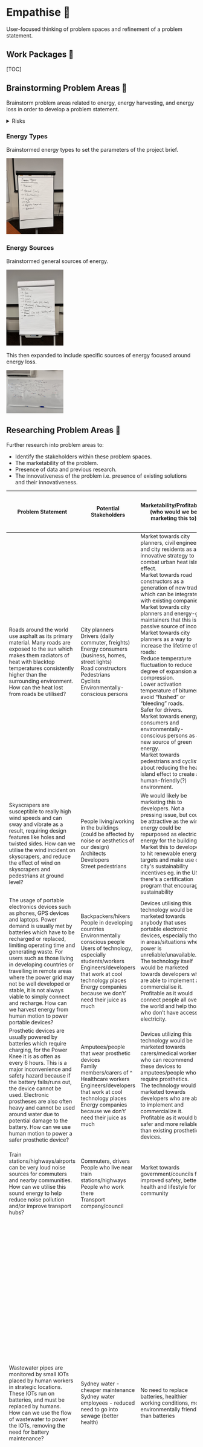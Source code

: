 # Empathise 🥺

User-focused thinking of problem spaces and refinement of a problem statement.

## Work Packages 💼

[TOC]

## Brainstorming Problem Areas 🧠

Brainstorm problem areas related to energy, energy harvesting, and energy loss in order to develop a problem statement.

<details><summary>Risks</summary>

- Easy to think too low-level early which will derail the process.
- Large search space can result in too much time used for brainstorming.

</details>

### Energy Types

Brainstormed energy types to set the parameters of the project brief.

<img src="brainstorm-energy-types.jpeg" alt="brainstorm-energy-types" width="30%">

### Energy Sources

Brainstormed general sources of energy.

<img src="brainstorm-general-energy-sources.jpeg" alt="brainstorm-general-energy-sources" width="30%">

This then expanded to include specific sources of energy focused around energy loss.

<img src="brainstorm-specific-energy-sources.jpeg" alt="brainstorm-specific-energy-sources" width="30%">

## Researching Problem Areas 🧩

Further research into problem areas to:
- Identify the stakeholders within these problem spaces.
- The marketability of the problem.
- Presence of data and previous research.
- The innovativeness of the problem i.e. presence of existing solutions and their innovativeness.

<table>
<thead>
  <tr>
    <th>Problem Statement</th>
    <th>Potential Stakeholders</th>
    <th>Marketability/Profitability (who would we be marketing this to)</th>
    <th>Presence of Data, Previous Research</th>
    <th>Existing Solutions?</th>
    <th>Potential Concepts/Solutions by us.How does it address the 4 design concepts (materials, fasteners, sensors, power transmissions)?What’s the triple constraint theory looking like?<br>Btw this step is actually cheating a bit but idc (we won’t include this in any final reports)</th>
  </tr>
</thead>
<tbody>
  <tr>
    <td>Roads around the world use asphalt as its primary material. Many roads are exposed to the sun which makes them radiators of heat with blacktop temperatures consistently higher than the surrounding environment. How can the heat lost from roads be utilised?</td>
    <td>City planners<br>Drivers (daily commuter, freights)<br>Energy consumers (business, homes, street lights)<br>Road constructors<br>Pedestrians<br>Cyclists<br>Environmentally-conscious persons</td>
    <td>Market towards city planners, civil engineers, and city residents as an innovative strategy to combat urban heat island effect.<br>Market towards road constructors as a generation of new trades which can be integrated with existing companies.<br>Market towards city planners and energy-grid maintainers that this is a passive source of income.<br>Market towards city planners as a way to increase the lifetime of roads:<br>Reduce temperature fluctuation to reduce degree of expansion and compression.<br>Lower activation temperature of bitumen to avoid “flushed” or “bleeding” roads.<br>Safer for drivers.<br>Market towards energy consumers and environmentally-conscious persons as a new source of green energy.<br>Market towards pedestrians and cyclists about reducing the heat island effect to create a human-friendly(?) environment.</td>
    <td>Temperature of pavements vs air: <a href="https://www.sciencedirect.com/science/article/pii/S2214509516300043">https://www.sciencedirect.com/science/article/pii/S2214509516300043</a>. Roads are HOT.<br>Comparison of thermal performance of different pavement materials: <a href="https://www-sciencedirect-com.wwwproxy1.library.unsw.edu.au/science/article/pii/B9781782423805000042">https://www-sciencedirect-com.wwwproxy1.library.unsw.edu.au/science/article/pii/B9781782423805000042</a>. <br><br>Modelling road surface temperatures: <a href="https://rmets-onlinelibrary-wiley-com.wwwproxy1.library.unsw.edu.au/doi/full/10.1002/met.1305">https://rmets-onlinelibrary-wiley-com.wwwproxy1.library.unsw.edu.au/doi/full/10.1002/met.1305</a>. Paper uses statistics, but we can use a 1D diffusion equation. Factors of road temperatures are:<br>Air temperature<br>Radiation fluxes<br>Humidity<br>Precipitation<br>Wind<br>Topography<br>Properties of road material<br>Traffic<br>Heat exchanger to de-ice roads in winter:<br><a href="https://www-sciencedirect-com.wwwproxy1.library.unsw.edu.au/science/article/pii/S1359431116315393">https://www-sciencedirect-com.wwwproxy1.library.unsw.edu.au/science/article/pii/S1359431116315393</a>. Decreased max temperature values during summer between 3.8 and 7.5 degrees Celsius.<br><br>Determination of maximum pavement temperature: <a href="https://austroads.com.au/publications/pavement/agpt04k/determination-of-maximum-pavemensslknndn">https://austroads.com.au/publications/pavement/agpt04k/determination-of-maximum-pavemensslknndn</a>. This is the regulation of required environmental temperatures before laying down pavement.<br>Contributes to the heat island effect: <a href="https://www.epa.gov/green-infrastructure/reduce-urban-heat-island-effect">https://www.epa.gov/green-infrastructure/reduce-urban-heat-island-effect</a>. Heat island effect occurs in areas of dense pavement, buildings, and concrete surfaces that absorb and retain heat. This causes increased energy cost (for cooling), air pollution, and heat-related illnesses. Current strategies to reduce heat island effect are building green infrastructure i.e. integrating vegetation.</td>
    <td>Green infrastructure.<br>Water retaining pavements which reduces heat island effect as well as urban flooding.<br>Kinki Uni: <a href="https://www.sciencedirect.com/science/article/abs/pii/S095965261832239X">https://www.sciencedirect.com/science/article/abs/pii/S095965261832239X</a><br>Melb water: <a href="https://www.melbournewater.com.au/building-and-works/stormwater-management/options-treating-stormwater/porous-paving">https://www.melbournewater.com.au/building-and-works/stormwater-management/options-treating-stormwater/porous-paving</a><br>Heat exchanger to de-ice roads in winter: <a href="https://www-sciencedirect-com.wwwproxy1.library.unsw.edu.au/science/article/pii/S1359431116315393">https://www-sciencedirect-com.wwwproxy1.library.unsw.edu.au/science/article/pii/S1359431116315393</a>. Stick aluminium into ground as piles (no structural function) to create pathways for spontaneous transfer of geothermal energy to street surface. Piles are connected to thin layer of high thermal conductivity material placed directly under pavement as hollow blocks or large mesh (can adapt to deformations). <img src="thermal-conductive-pavement.png" width="373" height="355"></td>
    <td>Heat exchanging mesh bed under road:<br>Roads are lifted then reworked all the time so the effort to implement this is not high.<br>Mesh bed addresses road deformation and porous materials.<br>Definitely tackles materials and power transmission.<br>This problem statement can expand to train tracks.</td>
  </tr>
  <tr>
    <td>Skyscrapers are susceptible to really high wind speeds and can sway and vibrate as a result, requiring design features like holes and twisted sides. How can we utilise the wind incident on skyscrapers, and reduce the effect of wind on skyscrapers and pedestrians at ground level?</td>
    <td>People living/working in the buildings (could be affected by noise or aesthetics of our design)<br>Architects<br>Developers<br>Street pedestrians <br></td>
    <td>We would likely be marketing this to developers. Not a pressing issue, but could be attractive as the wind energy could be repurposed as electrical energy for the building <br>Market this to developers to hit renewable energy targets and make use of city's sustainability incentives eg. in the US there's a certification program that encourages sustainability</td>
    <td>Completed in 2010, the Strata SE1, a/k/a the Razor, is a 43-story residential skyscraper in London that has three turbines on the roof, making the building look like an electric razor. The turbines were expected to generate 8% of the building’s total energy consumption.<br>The Bahrain World Trade Center is a twin-towered projected, which opened in 2008. In between the two fifty-story buildings are three turbines rotating around three horizontal beams connected to each tower. The turbines were designed to add a relatively modest cost of 3% and were expected to generate 11% to 15% of the towers’ energy consumption. The buildings were also shaped to funnel the wind directly to the turbines.<br>The Pearl River Tower is a 71-story skyscraper in Guangzhou, China. Completed in 2011, it has vertical turbines placed at about one-third and two-thirds the way up inside the belly of the structure. They are placed on mechanical floors, which have no windows and are exposed directly to the wind. Initial studies predicted that the façade openings would accelerate the wind speed by 2.5 times, resulting in more than eight times the power generation when compared to a turbine located in an open field.</td>
    <td>Wind turbine integration in skyscraper design:<br><a href="https://fttechnologies.com/case-studies/skyscrapers-integrated-wind-turbines/">https://fttechnologies.com/case-studies/skyscrapers-integrated-wind-turbines/</a><br>Energy regenerative tuned mass dampers in high rise buildings:<br><a href="https://onlinelibrary.wiley.com/doi/10.1002/stc.2072">https://onlinelibrary.wiley.com/doi/10.1002/stc.2072</a><br>Energy harvesting from high rise buildings by piezoelectric harvester device:<br><a href="https://inis.iaea.org/search/search.aspx?orig_q=RN:48003805">https://inis.iaea.org/search/search.aspx?orig_q=RN:48003805</a><br>Turbine shaped building that spin slowly<br><a href="https://interestingengineering.com/culture/turbine-shaped-skyscraper-concept-rotates-with-the-wind">https://interestingengineering.com/culture/turbine-shaped-skyscraper-concept-rotates-with-the-wind</a></td>
    <td>Harvesting accelerated wind caused by the downdraught effect to reduce wind at street level. Small vertical turbines like this:<br><a href="https://www.goodnewsnetwork.org/onshore-wind-turbines-powered-by-traffic/">https://www.goodnewsnetwork.org/onshore-wind-turbines-powered-by-traffic/</a>(honestly this highway wind idea is really good, could also harvest wind in metro and train tunnels)<br></td>
  </tr>
  <tr>
    <td>The usage of portable electronics devices such as phones, GPS devices and laptops. Power demand is usually met by batteries which have to be recharged or replaced, limiting operating time and generating waste. For users such as those living in developing countries or travelling in remote areas where the power grid may not be well developed or stable, it is not always viable to simply connect and recharge. How can we harvest energy from human motion to power portable devices?</td>
    <td>Backpackers/hikers <br>People in developing countries<br>Environmentally conscious people<br>Users of technology, especially students/workers<br>Engineers/developers that work at cool technology places<br>Energy companies because we don’t’ need their juice as much</td>
    <td>Devices utilising this technology would be marketed towards anybody that uses portable electronic devices, especially those in areas/situations where power is unreliable/unavailable. <br>The technology itself would be marketed towards developers who are able to implement and commercialise it. <br>Profitable as it would connect people all over the world and help those who don’t have access to electricity. </td>
    <td>How much do people walk a day in developing countries:<br><a href="https://www.usaid.gov/global-waters/may-2011/six-kilometers-day#:~:text=On%20average%2C%20women%20and%20girls,than%2015%20hours%20a%20week">https://www.usaid.gov/global-waters/may-2011/six-kilometers-day#:~:text=On%20average%2C%20women%20and%20girls,than%2015%20hours%20a%20week</a>. <br>Sugarcane wastage as a piezoelectric material: <br><a href="https://ipb.ac.id/news/index/2018/07/ipb-students-utilize-sugar-cane-as-piezoelectric-electricity-generator/72a093bb7fb77991afb8e7897b3dd2da">https://ipb.ac.id/news/index/2018/07/ipb-students-utilize-sugar-cane-as-piezoelectric-electricity-generator/72a093bb7fb77991afb8e7897b3dd2da</a> <br>How much power: (apparently not enough, would need to write one full novel to provide enough energy for a laptop to run for 15 seconds. Need to find a more efficient way to convert energy)<br><a href="https://what-if.xkcd.com/102/">https://what-if.xkcd.com/102/</a> </td>
    <td><a href="https://www.sciencedirect.com/science/article/abs/pii/S2211285521004882">https://www.sciencedirect.com/science/article/abs/pii/S2211285521004882</a><br>KTMH is able to scavenge mechanical energy from keystrokes, delivering a maximum power of 7.04mW from electromagnetic and 1.8mW from the triboelectric unit from a single key. For an average typing speed o f 4 characters per second, the keyboard scavenges 5.6mW and 1.4mW respectively. </td>
    <td>Keyboard with piezoelectric materials so when someone types, kinetic energy is converted into electric energy and can be used to help power the laptop. </td>
  </tr>
  <tr>
    <td>Prosthetic devices are usually powered by batteries which require charging, for the Power Knee it is as often as every 6 hours. This is a major inconvenience and safety hazard because if the battery fails/runs out, the device cannot be used. Electronic prostheses are also often heavy and cannot be used around water due to potential damage to the battery. How can we use human motion to power a safer prosthetic device?</td>
    <td>Amputees/people that wear prosthetic devices<br>Family members/carers of ^<br>Healthcare workers<br>Engineers/developers that work at cool technology places<br>Energy companies because we don’t’ need their juice as much</td>
    <td>Devices utilizing this technology would be marketed towards carers/medical workers who can recommend these devices to amputees/people who require prosthetics. <br>The technology would be marketed towards developers who are able to implement and commercialize it. <br>Profitable as it would be safer and more reliable than existing prosthetic devices. </td>
    <td>How much do prosthetic users walk: <br><a href="https://pure.strath.ac.uk/ws/portalfiles/portal/44535874/Buis_etal_JPO_2014_Measuring_the_daily_stepping_activity_of_people_with_transtibial_amputation.pdf">https://pure.strath.ac.uk/ws/portalfiles/portal/44535874/Buis_etal_JPO_2014_Measuring_the_daily_stepping_activity_of_people_with_transtibial_amputation.pdf</a> <br>A 80kg person walking at 4km/h can generate approximately 2W from their heel strike movement.  <a href="https://jneuroengrehab.biomedcentral.com/articles/10.1186/1743-0003-8-22">https://jneuroengrehab.biomedcentral.com/articles/10.1186/1743-0003-8-22</a></td>
    <td><a href="https://jneuroengrehab.biomedcentral.com/articles/10.1186/1743-0003-8-22">https://jneuroengrehab.biomedcentral.com/articles/10.1186/1743-0003-8-22</a><br>Using a viscoelastic material in the midsole, for a runner moving at 4.5m/s the energy dissipated in a single step ranges from 1.72- 10.32J and most of it is lost during the heel strike. <br>A shoe with this technology: <br><a href="https://spie.org/news/3749-a-scalable-solution-to-harvest-kinetic-energy?SSO=1">https://spie.org/news/3749-a-scalable-solution-to-harvest-kinetic-energy?SSO=1</a><br>Kidding i found an existing one but they use hydraulics so ours is still sort of different?<br><a href="https://patents.google.com/patent/US20180036148A1/en?q=energy+harvesting+prosthetic&oq=energy+harvesting+prosthetic">https://patents.google.com/patent/US20180036148A1/en?q=energy+harvesting+prosthetic&amp;oq=energy+harvesting+prosthetic</a> </td>
    <td>Shoes/prosthetic legs with kinetic energy collectors in the sole utilising the heel strike to transform kinetic energy to electric, storing and using to power the prosthetic device or be stored in the shoe to be used as a portable charger. </td>
  </tr>
  <tr>
    <td>Train stations/highways/airports can be very loud noise sources for commuters and nearby communities. How can we utilise this sound energy to help reduce noise pollution and/or improve  transport hubs?</td>
    <td>Commuters, drivers<br>People who live near train stations/highways<br>People who work there<br>Transport company/council </td>
    <td>Market towards government/councils for improved safety, better health and lifestyle for the community <br><br></td>
    <td>A lot of data present on negative health effects of noise pollution such as railway noise and airport noise on communities that live nearby<br></td>
    <td>Couple of different ways energy from trains can be harvested, including rotatory electromagnetic, acoustic energy harvester, piezoelectric and linear electromagnetic:<br><a href="https://www.sciencedirect.com/science/article/pii/S2352484721000883">https://www.sciencedirect.com/science/article/pii/S2352484721000883</a></td>
    <td>Harvest the sound and vibration energy and use it to power noise cancelling speakers that emit waves that cancel out the original noise pollution (safety - don't want to cancel out station announcements). Noise cancelling is a bit difficult in a large room/open area compared to noise cancelling, but is possible <a href="https://www.theguardian.com/science/2020/jul/09/noise-control-sound-wave-system-cancels-out-drum-of-traffic">https://www.theguardian.com/science/2020/jul/09/noise-control-sound-wave-system-cancels-out-drum-of-traffic</a><br>Harvest the sound and vibration energy and use it to power glass platform screen doors/lights for improved safety on platforms<br> </td>
  </tr>
  <tr>
    <td>Wastewater pipes are monitored by small IOTs placed by human workers in strategic locations. These IOTs run on batteries, and must be replaced by humans.<br>How can we use the flow of wastewater to power the IOTs, removing the need for battery maintenance?</td>
    <td>Sydney water - cheaper maintenance<br>Sydney water employees - reduced need to go into sewage (better health)</td>
    <td>No need to replace batteries, healthier working conditions, more environmentally friendly than batteries</td>
    <td>Data about turbines in wastewater:<br><a href="https://www.researchgate.net/publication/328089089_Utilization_of_Hydro-Turbines_in_Wastewater_Treatment_Plants_WWTPs">https://www.researchgate.net/publication/328089089_Utilization_of_Hydro-Turbines_in_Wastewater_Treatment_Plants_WWTPs</a> <br>Data about wastewater:<br>Wastewater tunnel width:<br><a href="https://www.tunneltalk.com/MacDow-Mar95-Blue-Mountains-record-breaker.php">https://www.tunneltalk.com/MacDow-Mar95-Blue-Mountains-record-breaker.php</a><br>Data about turbines:<br>Zero head turbine: <a href="http://www.ijmse.org/Volume2/Issue7/paper7.pdf">http://www.ijmse.org/Volume2/Issue7/paper7.pdf</a> <br>Micro turbines:<br><a href="https://www.energy.gov/energysaver/planning-microhydropower-system">https://www.energy.gov/energysaver/planning-microhydropower-system</a><br></td>
    <td>Battery powered IOTs (some say battery life is 2 years, some 7-8 years, some less than 1 year)</td>
    <td>Small turbine placed in the wastewater flow, which turns the generator, which powers IoT devices.<br><img src="iot-turbine-architecture.png" width="1146" height="603"><br>Maths about power:<br>[net head (feet) × flow (gpm)] ÷ 10 = W (Power or Watts)<br>0.2 feet * ~100,000 gpm / 10 = 2000 W<br>Maths about feasibility: •Required flow rate for turbine:<br>•The minimum flow requirements are 20 cfs at 40 psi.<br>•232,630 gpm<br>•Flow rate of sewage systems:<br>•the flow velocity in high-grit sewage handling systems should not exceed 12 ft/sec. the flow velocity in sewage systems with low grit concentrations should not exceed 18 ft/sec.<br>•102,341 gpm<br>Probably not viable to have a turbine powered by the flow of sewage.<br>EDIT: with a weir, this could be possible.<a href="https://www.researchgate.net/figure/a-Top-view-of-micro-weir-microchannel-and-b-side-view-of-micro-weir-microchannel_fig11_255688817">https://www.researchgate.net/figure/a-Top-view-of-micro-weir-microchannel-and-b-side-view-of-micro-weir-microchannel_fig11_255688817</a> </td>
  </tr>
  <tr>
    <td>Construction sites are sources of constant loud noise. How can this noise be utilised to make energy?</td>
    <td>Construction site workers<br>Residents<br>Energy consumers</td>
    <td>Market to city planners and residents as a strategy to reduce noise pollution in urban centres.</td>
    <td>Power generation using sound by piezoelectric material: <a href="https://iopscience.iop.org/article/10.1088/1742-6596/1916/1/012003/pdf#:~:text=when%20sound%20energy%20is%20applied,electric%20energy%20from%20sound%20energy">https://iopscience.iop.org/article/10.1088/1742-6596/1916/1/012003/pdf#:~:text=when%20sound%20energy%20is%20applied,electric%20energy%20from%20sound%20energy</a>.<br>City of Sydney, Code of practice, construction hours and noise in city centre: <a href="https://www.cityofsydney.nsw.gov.au/development-guidelines-policies/code-practice-construction-hours-noise-city">https://www.cityofsydney.nsw.gov.au/development-guidelines-policies/code-practice-construction-hours-noise-city</a>. Allowable noise levels:<img src="allowable-noise-levels.png" width="1322" height="982"><br><br>Prolonged 60 dB or immediately above 120 dB is damaging to ears: <a href="https://www.cdc.gov/nceh/hearing_loss/what_noises_cause_hearing_loss.html">https://www.cdc.gov/nceh/hearing_loss/what_noises_cause_hearing_loss.html</a></td>
    <td>Someone trialled piezoelectric transducers in Alexandria but on small scale: <a href="https://journals.plos.org/plosone/article?id=10.1371/journal.pone.0219373">https://journals.plos.org/plosone/article?id=10.1371/journal.pone.0219373</a>. 690 transducers in 1.45 m^2 area produced 0.024 Whr.<br><img src="transducer-energy-extraction.png" width="1000" height="610"></td>
    <td>Convert sound energy to electrical energy with piezoelectric mats. Convert stored electrical energy into cancelling whitenoise to further reduce construction site noise.</td>
  </tr>
  <tr>
    <td>Phone chargers convert AC power from the outlet  to DC power for phones which generates heat in the process. <br>How can the heat loss from chargers be converted into useful energy?</td>
    <td>People who own phone chargers<br>Companies who manufacture phones (could be something they add in to improve the efficiency of their phone chargers)</td>
    <td>This could be marketed to the general consumer if it is a product that can be attached onto any phone charger. Then, anybody could purchase the product and use it to make their phone charger more efficient.<br>If the existing design of phone chargers has to be modified, then this could be marketed towards phone companies so they can implement it into their existing chargers. </td>
    <td>No significant research done on energy harvesting from phone chargers, however, there is a lot of research on thermoelectric energy harvesting (harvesting wasted thermal energy and converting it into electricity)<br>Research on how body heat can be harvested using TEGs to charge mobile devices: <a href="https://www.researchgate.net/publication/313584376_Thermoelectric_energy_harvesting_for_mobile_phone_charging_application">https://www.researchgate.net/publication/313584376_Thermoelectric_energy_harvesting_for_mobile_phone_charging_application</a><br>Need a significant temperature difference, a heat sink can be used as a cooling method <br>Energy conversion was not very efficient - up to 2 per cent<br>Paper on how a TEG can be used to harvest energy from a cooking stove and then used to power a gas leakage detection IoT device: <a href="https://www.researchgate.net/publication/331823373_Development_of_Smart_Cooking_Stove_Harvesting_Energy_from_the_Heat_Gas_Leakage_Detection_and_IoT_Based_Notification_System">https://www.researchgate.net/publication/331823373_Development_of_Smart_Cooking_Stove_Harvesting_Energy_from_the_Heat_Gas_Leakage_Detection_and_IoT_Based_Notification_System</a></td>
    <td>No existing solutions specifically for phone chargers, however, there are many existing thermoelectric generators which have been used for other applications (e.g. harvest body heat to charge phones). </td>
    <td>Addresses fasteners and power transmission<br>Use a TEG with a heatsink and harvest the temperature difference between the charger and the ambient air to get an output voltage. Voltage then most likely needs to be stepped up to meet phone voltage demands (approx. 5V). </td>
  </tr>
  <tr>
    <td>Buildings often exhaust a lot of thermal energy from ventilation and cooling needs.<br>How can the heat from ventilation exhaust be converted into useful energy?</td>
    <td>Residents<br>Developers<br>Maintainers of buildings<br>Construction companies<br>Environmentalists<br>City Planners</td>
    <td>People who run and maintain the buildings could reduce electrical costs when they use the energy that is harvested.<br>Property developers could see this as a way of making their buildings more sustainable.<br>Customers of buildings (small and large) could see to having the system retrofitted or installed during construction.<br>High impact as there are buildings everywhere that they all have ventilation due to building codes.<br>Some / good level of profitability if the system is cheap enough and produces good energy.<br>Electrical companies.<br>Also, heat island effect.</td>
    <td>This is something that has definitely been studied in depth.<br>Some parts of the house / building definitely produce a lot of heat.<br>General ventilation knowledge:<br><a href="https://www.ncbi.nlm.nih.gov/books/NBK143277/">https://www.ncbi.nlm.nih.gov/books/NBK143277/</a><br>Heat exchanger system:<br><a href="https://www.wikiwand.com/en/Heat_recovery_ventilation">https://www.wikiwand.com/en/Heat_recovery_ventilation</a><br>Another heat recovery system.<br><a href="https://passivehouse.com.au/page/ventilation---heat-energy-recovery">https://passivehouse.com.au/page/ventilation---heat-energy-recovery</a><br>Facts about HVAC:<br><a href="https://www.energy.gov.au/business/equipment-and-technology-guides/hvac">https://www.energy.gov.au/business/equipment-and-technology-guides/hvac</a></td>
    <td>Lots of research as governments do activally push initiatives.<br>Though current systems exchanges heat for heat, and not necessarily heat to electricity.<br>Research on waste heat recovery in apartment buildings:<br><a href="https://www.sciencedirect.com/science/article/pii/S2666202721000641">https://www.sciencedirect.com/science/article/pii/S2666202721000641</a><br>Oscillating heat pipes?<br><a href="https://www.sciencedirect.com/science/article/pii/S2352484716300427">https://www.sciencedirect.com/science/article/pii/S2352484716300427</a><br><a href="https://link.springer.com/article/10.1007/s11630-019-1178-5">https://link.springer.com/article/10.1007/s11630-019-1178-5</a><br>Heat recovery:<br><a href="https://www.diva-portal.org/smash/record.jsf?pid=diva2%3A1346703&dswid=-9770">https://www.diva-portal.org/smash/record.jsf?pid=diva2%3A1346703&amp;dswid=-9770</a><br><a href="https://www.sciencedirect.com/science/article/pii/S235271022100111X">https://www.sciencedirect.com/science/article/pii/S235271022100111X</a><br>Potential recovery solutions:<br><a href="https://www.energy.gov.au/business/equipment-and-technology-guides/waste-heat-recovery">https://www.energy.gov.au/business/equipment-and-technology-guides/waste-heat-recovery</a><br></td>
    <td>We would have to come up with a different mechanism to extract waste heat from the system.<br>Throw in a Stirling engine?<br>Currently the heat is used to spin turbines, and is touted to be less efficient than just directly exchanging heat. Maybe we just need to make it more efficient.</td>
  </tr>
</tbody>
</table>

> This work was done within a [Google Doc](https://docs.google.com/document/d/1lhBVNqQttMCyS-LZkeU3rhdo17ehIDjxk5FEoXpYh4c/edit?usp=sharing).

## Evaluating Problem Areas 🤔

Evaluate problem areas to narrow down the problem areas. The deliverable for this work package is a single problem space that the team wants to solve.

<details><summary>Risks</summary>

- Not knowing how to fill out the charts.

</details>

This was a three step process:
1. Identify the selection criteria to measure the problem areas against.
1. Conducting a pair-wise comparison (PCC) chart to weigh the selection criteria in terms of importance to us.
1. Filling a best-of-class (BOC) chart to score the problem areas with the selection criteria weighting.

> This work was done within a [Google Sheet](https://docs.google.com/spreadsheets/d/15Y5BLjWYeOzdiXMWd3SZe7I68tTQgj5_khv4GgHinzo/edit?usp=sharing).

### Selection Criteria

The identified selection criteria for problem areas are:
- Stakeholder Impact.
- Number of Stakeholders.
- Complementary Impacts.
- Innovativeness.
- Compatibility with Report Requirements.
- Realistic/Feasible.

### PCC

Dan's PCC:

|                                        | Stakeholder Impact | Number of Stakeholders | Complementary Impacts | Innovativeness | Compatibility with Report Requirements | Realistic/Feasible |
|----------------------------------------|--------------------|------------------------|-----------------------|----------------|----------------------------------------|--------------------|
| Stakeholder Impact                     |          -         |            1           |           1           |        0       |                    0                   |          0         |
| Number of Stakeholders                 |          0         |            -           |           0           |        0       |                    0                   |          0         |
| Complementary Impacts                  |          0         |            1           |           -           |        0       |                    1                   |          1         |
| Innovativeness                         |          1         |            1           |           1           |        -       |                    1                   |          1         |
| Compatibility with Report Requirements |          1         |            1           |           0           |        0       |                    -                   |          1         |
| Realistic/Feasible                     |          1         |            1           |           0           |        0       |                    0                   |          -         |

Court's PCC:

|                                        | Stakeholder Impact | Number of Stakeholders | Complementary Impacts | Innovativeness | Compatibility with Report Requirements | Realistic/Feasible |
|----------------------------------------|--------------------|------------------------|-----------------------|----------------|----------------------------------------|--------------------|
| Stakeholder Impact                     |          -         |            1           |           1           |        0       |                    0                   |          0         |
| Number of Stakeholders                 |          0         |            -           |           1           |        0       |                    0                   |          1         |
| Complementary Impacts                  |          0         |            0           |           -           |        0       |                    0                   |          0         |
| Innovativeness                         |          1         |            1           |           1           |        -       |                    0                   |          1         |
| Compatibility with Report Requirements |          1         |            1           |           1           |        1       |                    -                   |          1         |
| Realistic/Feasible                     |          1         |            0           |           1           |        0       |                    0                   |          -         |

Melissa's PCC:

|                                        | Stakeholder Impact | Number of Stakeholders | Complementary Impacts | Innovativeness | Compatibility with Report Requirements | Realistic/Feasible |
|----------------------------------------|--------------------|------------------------|-----------------------|----------------|----------------------------------------|--------------------|
| Stakeholder Impact                     |          -         |            1           |           1           |        0       |                    0                   |          0         |
| Number of Stakeholders                 |          0         |            -           |           1           |        0       |                    0                   |          1         |
| Complementary Impacts                  |          0         |            0           |           -           |        0       |                    0                   |          0         |
| Innovativeness                         |          1         |            1           |           1           |        -       |                    0                   |          1         |
| Compatibility with Report Requirements |          1         |            1           |           1           |        1       |                    -                   |          1         |
| Realistic/Feasible                     |          1         |            0           |           1           |        0       |                    0                   |          -         |

Nikki's PCC:

|                                        | Stakeholder Impact | Number of Stakeholders | Complementary Impacts | Innovativeness | Compatibility with Report Requirements | Realistic/Feasible |
|----------------------------------------|--------------------|------------------------|-----------------------|----------------|----------------------------------------|--------------------|
| Stakeholder Impact                     |          -         |            1           |           1           |        1       |                    0                   |          0         |
| Number of Stakeholders                 |          0         |            -           |           1           |        0       |                    0                   |          0         |
| Complementary Impacts                  |          0         |            0           |           -           |        0       |                    0                   |          0         |
| Innovativeness                         |          0         |            1           |           1           |        -       |                    0                   |          1         |
| Compatibility with Report Requirements |          1         |            1           |           1           |        1       |                    -                   |          1         |
| Realistic/Feasible                     |          1         |            1           |           1           |        0       |                    0                   |          -         |

Catherine's PCC:

|                                        | Stakeholder Impact | Number of Stakeholders | Complementary Impacts | Innovativeness | Compatibility with Report Requirements | Realistic/Feasible |
|----------------------------------------|--------------------|------------------------|-----------------------|----------------|----------------------------------------|--------------------|
| Stakeholder Impact                     |          -         |            1           |           1           |        1       |                    0                   |          0         |
| Number of Stakeholders                 |          0         |            -           |           0           |        0       |                    0                   |          0         |
| Complementary Impacts                  |          0         |            1           |           -           |        1       |                    0                   |          0         |
| Innovativeness                         |          0         |            1           |           0           |        -       |                    0                   |          0         |
| Compatibility with Report Requirements |          1         |            1           |           1           |        1       |                    -                   |          1         |
| Realistic/Feasible                     |          1         |            1           |           1           |        1       |                    0                   |          -         |

James' PCC:

|                                        | Stakeholder Impact | Number of Stakeholders | Complementary Impacts | Innovativeness | Compatibility with Report Requirements | Realistic/Feasible |
|----------------------------------------|--------------------|------------------------|-----------------------|----------------|----------------------------------------|--------------------|
| Stakeholder Impact                     |          -         |            1           |           1           |        0       |                    0                   |          1         |
| Number of Stakeholders                 |          0         |            -           |           1           |        0       |                    0                   |          1         |
| Complementary Impacts                  |          0         |            0           |           -           |        1       |                    0                   |          1         |
| Innovativeness                         |          1         |            1           |           0           |        -       |                    0                   |          1         |
| Compatibility with Report Requirements |          1         |            1           |           1           |        1       |                    -                   |          1         |
| Realistic/Feasible                     |          0         |            0           |           0           |        0       |                    0                   |          -         |

Final PCC:

| Criteria                               | Court | Dan | Melissa | Nikki | Catherine | James |      |
|----------------------------------------|-------|-----|---------|-------|-----------|-------|------|
| Stakeholder Impact                     | 4.4   | 2   | 2       | 3     | 3         | 3     | 2.90 |
| Number of Stakeholders                 | 4.4   | 0   | 2       | 1     | 0         | 2     | 1.57 |
| Complementary Impacts                  | 0     | 3   | 0       | 0     | 2         | 2     | 1.17 |
| Innovativeness                         | 7.6   | 5   | 4       | 3     | 1         | 3     | 3.93 |
| Compatibility with Report Requirements | 9.8   | 3   | 5       | 5     | 5         | 5     | 5.47 |
| Realistic/Feasible                     | 3.2   | 2   | 2       | 3     | 4         | 0     | 2.37 |

### BOC

BOC was scored between 0-4 with 4 being best.

Dan's BOC:

|                                                                                                                                                                    | Stakeholder Impact | Number of Stakeholders | Complementary Impacts | Innovativeness | Compatibility with Report Requirements | Realistic/Feasible |
|--------------------------------------------------------------------------------------------------------------------------------------------------------------------|--------------------|------------------------|-----------------------|----------------|----------------------------------------|--------------------|
|                                                                                                                                                                    |        2.90        |          1.57          |          1.17         |      3.93      |                  5.47                  |        2.37        |
| How can the heat lost from roads be utilised?                                                                                                                      |                  4 |                      4 |                     4 |              3 |                                      3 |                  1 |
| How can we utilise the wind incident on skyscrapers, and reduce the effect of wind on skyscrapers and pedestrians at ground level (streetlevel vertical turbines)? |                  3 |                      4 |                     3 |              2 |                                      3 |                  3 |
| How can we harvest energy from human motion to power portable devices?                                                                                             |                  3 |                      2 |                     2 |              4 |                                      4 |                  4 |
| How can we use human motion to power a safer prosthetic device?                                                                                                    |                  4 |                      1 |                     3 |              3 |                                      4 |                  4 |
| How can we utilise this sound energy to help reduce noise pollution and/or improve  transport hubs/construction sites?                                             |                  4 |                      3 |                     3 |              4 |                                      4 |                  3 |
| How can we use the flow of wastewater to power the IOTs, removing the need for battery maintenance?                                                                |                  3 |                      1 |                     2 |              4 |                                      3 |                  2 |
| How can the heat loss from chargers be converted into useful energy?                                                                                               |                  2 |                      2 |                     1 |              3 |                                      3 |                  1 |
| How can the heat from ventilation exhaust be converted into useful energy?                                                                                         |                  4 |                      4 |                     3 |              4 |                                      3 |                  2 |

Court's BOC:

|                                                                                                                                                                    | Stakeholder Impact | Number of Stakeholders | Complementary Impacts | Innovativeness | Compatibility with Report Requirements | Realistic/Feasible |
|--------------------------------------------------------------------------------------------------------------------------------------------------------------------|--------------------|------------------------|-----------------------|----------------|----------------------------------------|--------------------|
|                                                                                                                                                                    |        2.90        |          1.57          |          1.17         |      3.93      |                  5.47                  |        2.37        |
| How can the heat lost from roads be utilised?                                                                                                                      |                  1 |                      3 |                     3 |              4 |                                      3 |                  3 |
| How can we utilise the wind incident on skyscrapers, and reduce the effect of wind on skyscrapers and pedestrians at ground level (streetlevel vertical turbines)? |                  1 |                      2 |                     3 |              3 |                                      2 |                  1 |
| How can we harvest energy from human motion to power portable devices?                                                                                             |                  0 |                      3 |                     0 |              1 |                                      3 |                  1 |
| How can we use human motion to power a safer prosthetic device?                                                                                                    |                  4 |                      1 |                     4 |              1 |                                      3 |                  1 |
| How can we utilise this sound energy to help reduce noise pollution and/or improve  transport hubs/construction sites?                                             |                  4 |                      2 |                     4 |              3 |                                      2 |                  0 |
| How can we use the flow of wastewater to power the IOTs, removing the need for battery maintenance?                                                                |                  0 |                      0 |                     2 |              4 |                                      0 |                  1 |
| How can the heat loss from chargers be converted into useful energy?                                                                                               |                  1 |                      3 |                     0 |              0 |                                      1 |                  3 |
| How can the heat from ventilation exhaust be converted into useful energy?                                                                                         |                  2 |                      2 |                     4 |              4 |                                      4 |                  2 |

Melissa's BOC:

|                                                                                                                                                                    | Stakeholder Impact | Number of Stakeholders | Complementary Impacts | Innovativeness | Compatibility with Report Requirements | Realistic/Feasible |
|--------------------------------------------------------------------------------------------------------------------------------------------------------------------|--------------------|------------------------|-----------------------|----------------|----------------------------------------|--------------------|
|                                                                                                                                                                    |        2.90        |          1.57          |          1.17         |      3.93      |                  5.47                  |        2.37        |
| How can the heat lost from roads be utilised?                                                                                                                      |                  1 |                      2 |                     2 |              3 |                                      3 |                  2 |
| How can we utilise the wind incident on skyscrapers, and reduce the effect of wind on skyscrapers and pedestrians at ground level (streetlevel vertical turbines)? |                  3 |                      2 |                     2 |              2 |                                      2 |                  1 |
| How can we harvest energy from human motion to power portable devices?                                                                                             |                  1 |                      1 |                     2 |              1 |                                      2 |                  1 |
| How can we use human motion to power a safer prosthetic device?                                                                                                    |                  3 |                      2 |                     4 |              3 |                                      2 |                  3 |
| How can we utilise this sound energy to help reduce noise pollution and/or improve  transport hubs/construction sites?                                             |                  2 |                      3 |                     3 |              3 |                                      3 |                  2 |
| How can we use the flow of wastewater to power the IOTs, removing the need for battery maintenance?                                                                |                  1 |                      1 |                     2 |              3 |                                      3 |                  2 |
| How can the heat loss from chargers be converted into useful energy?                                                                                               |                  1 |                      1 |                     2 |              2 |                                      3 |                  2 |
| How can the heat from ventilation exhaust be converted into useful energy?                                                                                         |                  2 |                      3 |                     3 |              3 |                                      3 |                  2 |

Nikki's BOC:

|                                                                                                                                                                    | Stakeholder Impact | Number of Stakeholders | Complementary Impacts | Innovativeness | Compatibility with Report Requirements | Realistic/Feasible |
|--------------------------------------------------------------------------------------------------------------------------------------------------------------------|--------------------|------------------------|-----------------------|----------------|----------------------------------------|--------------------|
|                                                                                                                                                                    |        2.90        |          1.57          |          1.17         |      3.93      |                  5.47                  |        2.37        |
| How can the heat lost from roads be utilised?                                                                                                                      |                  2 |                      2 |                     1 |              1 |                                      4 |                  2 |
| How can we utilise the wind incident on skyscrapers, and reduce the effect of wind on skyscrapers and pedestrians at ground level (streetlevel vertical turbines)? |                  2 |                      1 |                     1 |              1 |                                      3 |                  2 |
| How can we harvest energy from human motion to power portable devices?                                                                                             |                  1 |                      1 |                     1 |              2 |                                      3 |                  2 |
| How can we use human motion to power a safer prosthetic device?                                                                                                    |                  2 |                      0 |                     2 |              3 |                                      2 |                  2 |
| How can we utilise this sound energy to help reduce noise pollution and/or improve  transport hubs/construction sites?                                             |                  2 |                      3 |                     2 |              2 |                                      4 |                  3 |
| How can we use the flow of wastewater to power the IOTs, removing the need for battery maintenance?                                                                |                  0 |                      0 |                     1 |              3 |                                      2 |                  1 |
| How can the heat loss from chargers be converted into useful energy?                                                                                               |                  1 |                      2 |                     1 |              2 |                                      3 |                  2 |
| How can the heat from ventilation exhaust be converted into useful energy?                                                                                         |                  2 |                      2 |                     2 |              3 |                                      4 |                  3 |

Catherine's BOC:

|                                                                                                                                                                    | Stakeholder Impact | Number of Stakeholders | Complementary Impacts | Innovativeness | Compatibility with Report Requirements | Realistic/Feasible |
|--------------------------------------------------------------------------------------------------------------------------------------------------------------------|--------------------|------------------------|-----------------------|----------------|----------------------------------------|--------------------|
|                                                                                                                                                                    |        2.90        |          1.57          |          1.17         |      3.93      |                  5.47                  |        2.37        |
| How can the heat lost from roads be utilised?                                                                                                                      |                  3 |                      4 |                     2 |              3 |                                      3 |                  1 |
| How can we utilise the wind incident on skyscrapers, and reduce the effect of wind on skyscrapers and pedestrians at ground level (streetlevel vertical turbines)? |                  2 |                      3 |                     2 |              2 |                                      3 |                  4 |
| How can we harvest energy from human motion to power portable devices?                                                                                             |                  1 |                      2 |                     0 |              2 |                                      2 |                  2 |
| How can we use human motion to power a safer prosthetic device?                                                                                                    |                  2 |                      1 |                     0 |              2 |                                      3 |                  2 |
| How can we utilise this sound energy to help reduce noise pollution and/or improve  transport hubs/construction sites?                                             |                  4 |                      3 |                     2 |              4 |                                      3 |                  2 |
| How can we use the flow of wastewater to power the IOTs, removing the need for battery maintenance?                                                                |                  1 |                      0 |                     0 |              4 |                                      3 |                  1 |
| How can the heat loss from chargers be converted into useful energy?                                                                                               |                  1 |                      2 |                     1 |              3 |                                      3 |                  2 |
| How can the heat from ventilation exhaust be converted into useful energy?                                                                                         |                  2 |                      3 |                     2 |              3 |                                      3 |                  3 |

James' BOC:

|                                                                                                                                                                    | Stakeholder Impact | Number of Stakeholders | Complementary Impacts | Innovativeness | Compatibility with Report Requirements | Realistic/Feasible |
|--------------------------------------------------------------------------------------------------------------------------------------------------------------------|--------------------|------------------------|-----------------------|----------------|----------------------------------------|--------------------|
|                                                                                                                                                                    |        2.90        |          1.57          |          1.17         |      3.93      |                  5.47                  |        2.37        |
| How can the heat lost from roads be utilised?                                                                                                                      |                  2 |                      3 |                     2 |              2 |                                      2 |                  1 |
| How can we utilise the wind incident on skyscrapers, and reduce the effect of wind on skyscrapers and pedestrians at ground level (streetlevel vertical turbines)? |                  3 |                      3 |                     2 |              2 |                                      4 |                  3 |
| How can we harvest energy from human motion to power portable devices?                                                                                             |                  1 |                      2 |                     1 |              2 |                                      2 |                  2 |
| How can we use human motion to power a safer prosthetic device?                                                                                                    |                  4 |                      3 |                     2 |              4 |                                      4 |                  2 |
| How can we utilise this sound energy to help reduce noise pollution and/or improve  transport hubs/construction sites?                                             |                  1 |                      2 |                     2 |              3 |                                      2 |                  2 |
| How can we use the flow of wastewater to power the IOTs, removing the need for battery maintenance?                                                                |                  1 |                      2 |                     2 |              3 |                                      2 |                  1 |
| How can the heat loss from chargers be converted into useful energy?                                                                                               |                  1 |                      1 |                     0 |              2 |                                      1 |                  1 |
| How can the heat from ventilation exhaust be converted into useful energy?                                                                                         |                  2 |                      2 |                     2 |              3 |                                      4 |                  3 |

Final BOC:

| Concepts                                                                                                                                                           | Court | Dan   | Melissa | Nikki | Catherine | James |       |
|--------------------------------------------------------------------------------------------------------------------------------------------------------------------|-------|-------|---------|-------|-----------|-------|-------|
| How can the heat lost from roads be utilised?                                                                                                                      | 50.33 | 53.10 | 41.30   | 40.63 | 47.87     | 34.00 | 44.54 |
| How can we utilise the wind incident on skyscrapers, and reduce the effect of wind on skyscrapers and pedestrians at ground level (streetlevel vertical turbines)? | 34.63 | 49.83 | 35.33   | 33.60 | 46.57     | 52.57 | 42.09 |
| How can we harvest energy from human motion to power portable devices?                                                                                             | 27.40 | 61.23 | 24.03   | 34.63 | 29.57     | 30.73 | 34.60 |
| How can we use human motion to power a safer prosthetic device?                                                                                                    | 40.53 | 59.80 | 46.33   | 35.60 | 36.37     | 60.97 | 46.60 |
| How can we utilise this sound energy to help reduce noise pollution and/or improve  transport hubs/construction sites?                                             | 42.13 | 64.50 | 46.93   | 49.67 | 55.50     | 35.83 | 49.09 |
| How can we use the flow of wastewater to power the IOTs, removing the need for battery maintenance?                                                                | 20.43 | 49.47 | 39.73   | 26.27 | 37.40     | 33.47 | 34.46 |
| How can the heat loss from chargers be converted into useful energy?                                                                                               | 20.17 | 40.67 | 35.80   | 36.20 | 40.13     | 20.17 | 32.19 |
| How can the heat from ventilation exhaust be converted into useful energy?                                                                                         | 55.93 | 58.23 | 46.93   | 52.03 | 48.13     | 52.03 | 52.22 |

## Problem Statement ⁉️

A problem statement sets the objective for the team.

<details><summary>Risks</summary>

- Team not on the same page as the problem statement.

</details>

From the selection of a problem space from the evaluation step, a problem statement was then defined:

> The ever-increasing environmental impact of urban cities is an evolving concern. Worldwide, 1/5 of building energy consumption is air conditioning use - exhausting hot air directly into the atmosphere which is consequently wasted. By capturing and harvesting the energy of the exhausted air, we can reuse the energy to power devices which directly benefit the residents.

## Identifying Stakeholders 👥

Identifying stakeholders is an important first step of user-centred design. It sets the parameters of who to consider when solving the problem.

The identified stakeholders were:
- Building inhabitants.
- Energy consumers.
- Building manager, building owner.
- Environmentalists.
- City planners, council.
- Architects.
- Ventilation companies.

## Creating Personas 👤

After identification of the stakeholders, we expand on who these stakeholders are to make them more relatable to us as people and to the problem.

We also need to ask our personas:
- What do they want?
- Why do they want it?

User requirements (US) elaborate on what our personas want. The user requirements we use are in the form of user stories:
```
As a [user], I want to [need], so I can [context]
```

> This work was done within a [Google Doc](https://docs.google.com/document/d/1QcTmauxbnZnFPAq2-T5k6lEO8NxcR10Ln2A-Wx-NyZU/edit?usp=sharing).

### Chetan

24

<img src="chetan.png" alt="Chetan" width="50%">

Financial Consultant / Apartment Resident

<table>
<tr>
    <th>Activities</th>
    <td>Works in the CBD as a financial consultant to small and medium-sized businesses.<br><br>

Goes to the gym and takes boxing classes after work in an effort to maintain a healthy lifestyle.

Recently bought a Nintendo Switch and plays Animal Crossing until it is time to sleep.
    </td>
</tr>
<tr>
    <th>Environments</th>
    <td>Chetan lives in a hot tropical climate with wet and dry seasons. The region’s average yearly temperature is 27.3° C.<br><br>

The provincial capital (which is where Chetan currently lives) is a rapidly developing city. However, the city (especially the poorer neighbourhoods) is prone to electrical outages due to an inefficient, outdated, and overworked electricity grid.

![image](chetan-city.png)

His hometown had higher rates of poverty and lacked AC units due to their high price. Chetan’s family uses standing fans as they are extremely cheap.

![image](chetan-home.png)

Chetan’s workplace is a shared office outfitted with a single outdated AC which struggles to effectively cool the entire space. This is most noticeable when all employees are in the office, and the office is only a couple degrees cooler than outside.

Chetan’s gym is not outfitted with an AC unit. The gym gets very hot especially when there are multiple patrons.

Chetan having recently starting his consulting career is renting a cheap unit and is saving up to buy his own apartment in the provincial capital.
    </td>
</tr>
<tr>
    <th>Life Events</th>
    <td>Completed university at the country’s capital.<br><br>

Had moved to the provincial capital city from a rural town after receiving an offer to start as an associate financial consultant for a 12-employee-large company.
    </td>
</tr>
<tr>
    <th>Motivators</th>
    <td>Loves talking to people which was his drive to pursue his career as a consultant.<br><br>

Strongly motivated by his desire to buy his own home. Chetan does what he can to save money, even if it means enduring the heat in his home. Chetan wants to buy a home in a more affluent neighbourhood as this neighbourhood provides better services and utilities.

Chetan is naturally comfortable in taking risks as he is young and ambitious.

Chetan looks forward to travelling around the country every holiday with his workmates. This holiday is sponsored by his workplace.
    </td>
</tr>
<tr>
    <th>Needs</th>
    <td>Enjoys the luxury of AC as much as possible. Chetan finds his productivity linked to how cool he is feeling.<br><br>

Chetan has a habit of walking into the convenience store next to the gym after his workout to cool down.
    </td>
</tr>
<tr>
    <th>Desires</th>
    <td>Chetan does wish his gym had AC units to make the space more comfortable to exercise in.</td>
</tr>
<tr>
    <th>Problem Perspective</th>
    <td>Chetan as an opportunist sees the marketability of solving this solution as a lot of buildings in the provincial capital uses AC, with the modern buildings being outfitted with state-of-the-art ventilation systems.<br><br>

Chetan however is saving up to buy an apartment so he does not want to invest money into this technology personally if it was installed in his current unit.
    </td>
</tr>
<tr>
    <th>Relationships</th>
    <td>Chetan sends 20% of his earnings back home to his family with each of his paychecks as he is aware his family is living below the poverty line.</td>
</tr>
<tr>
    <th>User Stories</th>
    <td>As a resident, I want my current lifestyle to be maintained, as I am content with the status quo.

As a resident, I want to be able to cool down in the summer, so I do not feel uncomfortable and exhausted.

As a resident, I do not want to pay for the cost of implementing any solutions, as I am saving up my money for other investments.

As a resident, I want to pay low electricity utilities, as I am saving up my money for other investments.
    </td>
</tr>
</table>

```mermaid
journey
    title Chetan's Work Day
    section Home
        Wake up: 3: Chetan
        Make coffee: 3: Chetan
        Catch the bus to work: 1: Chetan
    section Work
        Talk to workmates: 5: Chetan
        Walk to the cafe to meet clients: 2: Chetan
        Talk to clients: 5: Chetan
        Walk back to the office: 2: Chetan
        Finish work: 3: Chetan
        Walk to the gym: 2: Chetan
    section Gym
        Work out: 2: Chetan
        Go to the convenience store: 5: Chetan
        Catch the bus home: 1: Chetan
    section Home
        No electricity at home: 1: Chetan
        Try to sleep: 1: Chetan
```

> The inspiration for Chetan actually comes from my personal living experience when I was in Cambodia for 2 months (for Engineering World Health). I also drew inspiration from my homestay's families.

### Larry Goldstein

72

<img src="larry.png" alt="Larry" width="50%">

Property Investor

<table>
<tr>
    <th>Activities</th>
    <td>Larry enjoys pursuing new and trendy areas to develop and invest in. Otherwise, Larry likes to gain insider trading knowledge at the local golf club.<br><br>

Larry secretly funds drug cartels so that he can maintain low living standards and social inequality in the ghettos of the city so that he can gentrify these neighbourhoods.

Larry smokes expensive Cuban cigars.
    </td>
</tr>
<tr>
    <th>Environments</th>
    <td>Larry lives in a 2-story penthouse in the CBD with 2 dogs and a tiger.<br><br>

![image](larry-home.png)
    </td>
</tr>
<tr>
    <th>Life Events</th>
    <td>Larry was born into a rich family.</td>
</tr>
<tr>
    <th>Motivators</th>
    <td>Larry is strongly motivated by profit. He is always looking for ways to make money.</td>
</tr>
<tr>
    <th>Needs</th>
    <td>Larry needs heart medication which happens to be Sildenafil.</td>
</tr>
<tr>
    <th>Desires</th>
    <td>More money.<br><br>

More power and influence.

Ins with the politicians.
    </td>
</tr>
<tr>
    <th>Problem Perspective</th>
    <td>Larry would personally consider investing in this idea if the exhausted air of his buildings could be reused to great effect (especially if it lowers maintenance costs).</td>
</tr>
<tr>
    <th>Relationships</th>
    <td>His wife left him a long time ago.<br><br>

Larry now has a 21 year old supermodel girlfriend and he is still looking at other options.

Larry's children are trust fund babies.
    </td>
</tr>
<tr>
    <th>User Stories</th>
    <td>As a building owner, I want to lower my electricity utility bills, so I can save money.</td>
</tr>
</table>

> Hopefully Larry is not a real person.

### Michelle

32

<img src="michelle.png" alt="Michelle" width="50%">

CEO of High-Rise Ventilation Architecture Firm

<table>
<tr>
    <th>Activities</th>
    <td>Michelle is ambitious. She wears many caps within her company and works late. She secures contracts for her firm and is the soul of her company.</td>
</tr>
<tr>
    <th>Environments</th>
    <td>Michelle grew up in a strong middle class family in the suburbs.</td>
</tr>
<tr>
    <th>Life Events</th>
    <td>Michelle’s life is typical for middle class families in her area. She graduated highschool and university with a Bachelor’s degree in Commerce.<br><br>

Michelle has worked as COO in various engineering companies.
    </td>
</tr>
<tr>
    <th>Motivators</th>
    <td>Michelle as an ambitious business-woman identified a need for professional high-rise ventilation architecture. She is driven by the idea of creating what is her own.</td>
</tr>
<tr>
    <th>Needs</th>
    <td></td>
</tr>
<tr>
    <th>Desires</th>
    <td>Michelle wants to expand her firm to other cities in the country and to one-day expand her firm internationally.</td>
</tr>
<tr>
    <th>Problem Perspective</th>
    <td>Michelle is an advocate for environmentalism. She sees the current trend for more eco-friendly built environments and wants to be the first to innovate the ventilation sector in order to achieve her business goals.</td>
</tr>
<tr>
    <th>Relationships</th>
    <td>Michelle has a large network in the mechanical and manufacturing engineering industry.</td>
</tr>
<tr>
    <th>User Stories</th>
    <td>As a ventilation company, I want an eco-friendly ventilation system, so I can out-compete other ventilation companies.<br><br>

As a ventilation company, I want more work, so I can make profits.
</td>
</tr>
</table>

### Shaun

26

<img src="shaun.png" alt="Shaun" width="50%">

City Councillor overseeing City Planning

<table>
<tr>
    <th>Activities</th>
    <td>A city councillor who works hard to connect with his community and develop plans to improve it.<br><br>

Shaun keeps his activities within his community and enjoys connecting with people.
    </td>
</tr>
<tr>
    <th>Environments</th>
    <td>Shaun is a second generation immigrant. His family can be regarded as lower middle class.<br><br>

Shaun graduated from a Catholic high school and from a well-renowned university with a Bachelor's of Civil Engineering.</td>
</tr>
<tr>
    <th>Life Events</th>
    <td>Shaun has a degree in civil engineering.<br><br>

Shaun has worked in the city council as a city planner for the past 4 years. He advises the Mayor and council on city planning matters.
    </td>
</tr>
<tr>
    <th>Motivators</th>
    <td>Loves being involved with the community and making plans to solve his community’s problems.<br><br>

Shaun’s next objective is to become Mayor of his city.
    </td>
</tr>
<tr>
    <th>Needs</th>
    <td></td>
</tr>
<tr>
    <th>Desires</th>
    <td>Shaun has a fiance and wishes to start a family soon.<br><br>

Shaun wants to buy his first home.
</td>
</tr>
<tr>
    <th>Problem Perspective</th>
    <td>Shaun has a unique community perspective. He understands how heat stress physically affects the elderly parts of his community.</td>
</tr>
<tr>
    <th>Relationships</th>
    <td>Shaun has strong familial ties and is closest with his immediate family.</td>
</tr>
<tr>
    <th>User Stories</th>
    <td>As a city planner, I want to implement urban environment cooling solutions, so I can mitigate the impact of the heat island effect in my community.<br><br>

As a city planner, I want to lower the cost of utilities for my community, so they can save money for other needs or comforts.

As an environmentalist, I want to implement urban environment cooling solutions, so I can mitigate the effects of climate change.
    </td>
</tr>
</table>

## Affinity Map US to CN 🗺

For the sake of marks, we're going to map our user stories to customer need nouns.

```mermaid
graph LR
    US1[As a resident, I want my current lifestyle to be maintained, as I am content with the status quo.]
    US2[As a resident, I want to be able to cool down in the summer, so I do not feel uncomfortable and exhausted.]
    US3[As a resident, I do not want to pay for the cost of implementing any solutions, as I am saving up my money for other investments.]
    US4[As a resident, I want to pay low electricity utilities, as I am saving up my money for other investments.]
    US5[As a building owner, I want to lower my electricity utility bills, so I can save money.]
    US6[As a ventilation company CEO, I want an eco-friendly ventilation system, so I can out-compete other ventilation companies.]
    US7[As a ventilation company CEO, I want more work, so I can make profits.]
    US8[As a city planner, I want to implement urban environment cooling solutions, so I can mitigate the impact of the heat island effect in my community.]
    US9[As a city planner, I want to lower the cost of utilities for my community, so they can save money for other needs or comforts.]
    US10[As an environmentalist, I want to implement urban environment cooling solutions, so I can mitigate the effects of climate change.]

    US1 --> CN2
    US2 --> CN1
    US2 --> CN2
    US3 --> CN6
    US4 --> CN6
    US5 --> CN6
    US6 --> CN5
    US6 --> CN6
    US6 --> CN7
    US7 --> CN5
    US7 --> CN7
    US8 --> CN1
    US8 --> CN2
    US9 --> CN6
    US10 --> CN3
    US10 --> CN4

    CN1[Cooling]
    CN2[Lifestyle]
    CN3[Energy]
    CN4[Environment]
    CN5[Infrastructure]
    CN6[Cost]
    CN7[Business]
```

The list of customer need nouns:
- C1: Cooling
- C2: Lifestyle
- C3: Energy
- C4: Environment
- C5: Infrastructure
- C6: Cost
- C7: Business
